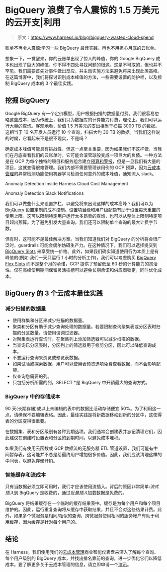 # BigQuery 浪费了令人震惊的 1.5 万美元的云开支|利用

> 原文：<https://www.harness.io/blog/bigquery-wasted-cloud-spend>

账单不再令人震惊:学习一些 BigQuery 最佳实践，再也不用担心月底的云账单。

想象一下，一觉醒来，你的云账单出现了惊人的峰值，你的 Google BigQuery 成本也出现了巨大的峰值，你不得不四处寻找问题的根源。这是不可取的，但也并不罕见。我们需要首先对事件做出反应，并主动实施方法来避免将来出现此类高峰。在这篇博客中，我们将探讨识别成本峰值的方法，一些需要设置的防护栏，以及控制 BigQuery 成本的 3 个最佳实践。

## 挖掘 BigQuery

Google BigQuery 有一个定价模型，用户根据扫描的数据量付费。我们很容易忽略这些成本，因为传统上，我们只为数据库的计算能力付费，理论上，我们可以运行大量的查询。客观地看，价值 1.5 万美元的支出相当于扫描 3000 TB 的数据。这相当于 10 名开发人员运行 10 个查询，扫描大约 30 TB 的数据。当我们这样说的时候，它看起来不是很不现实，不是吗？

确定成本峰值可能具有挑战性，但这一点至关重要，因为如果我们不这样做，当我们在月底查看我们的云账单时，它可能会滚雪球般变成一项巨大的负债。一种方法是在 GCP 为每个独特的项目和服务组合建立[预算和警报](https://cloud.google.com/billing/docs/how-to/budgets#add-new-budget)，但是一旦我们有大量的项目，这就变得很难管理。我们内部不需要管理该用例的 GCP 预算，因为[云成本管理](https://harness.io/products/cloud-cost/)的异常检测功能使用机器学习检测任何意外的成本峰值，通知流入 slack。

Anomaly Detection Inside Harness Cloud Cost Management

Anomaly Detection Slack Notifications

我们可以做些什么来设置护栏，以避免将来出现这样的成本高峰？我们可以为 [BigQuery](https://cloud.google.com/bigquery/docs/custom-quotas) 设置定制的成本控制。设置项目级和用户级配额有助于设置每天重置的使用上限。这可以限制特定用户运行太多昂贵的查询，也可以从整体上限制特定项目超出预算。为了避免引发大量查询，我们还可以限制单个查询的最大计费字节数。

但有时，这可能不是最佳解决方案。当我们知道我们对 BigQuery 的分析将会很广泛时，guardrails 可能会偶尔妨碍生产力。在这种情况下，我们可以选择提交到 [BigQuery Slots](https://cloud.google.com/bigquery/docs/slots) 来享受统一价格。此外，如果我们确实知道使用行为本质上是有峰值的(例如:我们一天只运行 1 小时的分析工作)，我们可以考虑购买 [BigQuery Flex Slots](https://cloud.google.com/blog/products/data-analytics/introducing-bigquery-flex-slots) 而不是整个月的承诺，GCP 提供了预留低至 60 秒的计算能力的灵活性。仅在高峰使用期间保留灵活插槽可以避免长期承诺和供应商锁定，同时优化成本。

## BigQuery 的 3 个云成本最佳实践

### 减少扫描的数据量

*   使用群集和分区来减少扫描的数据量。
*   聚类和分区有助于减少查询处理的数据量。若要限制查询聚集表或分区表时扫描的分区数量，请使用谓词过滤器。
*   对聚集表运行查询时，在聚集列上添加筛选器可以减少扫描的数据。
*   当查询已分区表时，分区列上的筛选器用于修剪分区，因此可以降低查询成本。
*   不要运行查询来浏览或预览表数据。
*   如果试验或探索数据，用户可以使用表预览选项免费查看数据，而不会影响配额。
*   仅查询您需要的列。
*   只包括分析所需的列。SELECT *是 BigQuery 中开销最大的查询方式。

### BigQuery 中的存储成本

90 天(长期存储)或以上未编辑的表中的数据比活动存储便宜 50%。为了利用这一点，请确保不要编辑表格。因此，最佳实践是将新数据移动到新的分区中，这使得表的分区变得很重要。

在数据集、表和分区级别有各种到期选项。我们通常会创建表并忘记清理它们，因此建议在创建时设置表和分区的到期时间，以避免成本堆积。

如果我们有使用云函数或 GCP 数据流的无服务器 ETL 管道设置，我们可能有中间暂存表，这可能并不总是给最终用户增加很多价值。因此，我们应该清理这样的中间表，以避免存储开销。

### 智能缓存和流成本

只有当数据必须立即可用时，我们才应该使用流插入。背后的原因非常简单:*流式插入*到 BigQuery 是收费的，通过*批量插入*加载数据是免费的。

BigQuery 将结果缓存在一个临时的缓存结果表中。缓存是为每个用户和每个项目维护的。因此，运行重复查询将从缓存中获取结果，并且不会对这些结果计费。此外，如果多个微服务是相同/相似的查询，跨微服务使用相同的服务帐户有助于利用缓存，因为缓存是针对每个用户的。

## 结论

在 Harness，我们使用我们的[云成本管理](https://harness.io/products/cloud-cost/)商业智能仪表盘来深入了解每个查询、每个用户级别的 BigQuery 成本，并找出排名靠前的查询，进一步优化它们以降低成本。要了解更多关于云成本管理的信息，请立即申请一个[演示](https://harness.io/demo/)。